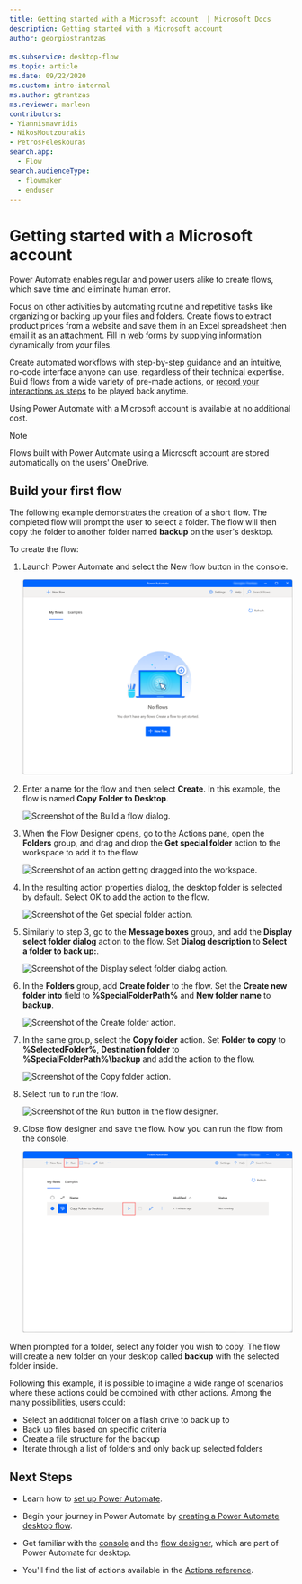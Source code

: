 ```yaml
---
title: Getting started with a Microsoft account  | Microsoft Docs
description: Getting started with a Microsoft account
author: georgiostrantzas

ms.subservice: desktop-flow
ms.topic: article 
ms.date: 09/22/2020
ms.custom: intro-internal
ms.author: gtrantzas
ms.reviewer: marleon
contributors:
- Yiannismavridis
- NikosMoutzourakis
- PetrosFeleskouras
search.app: 
  - Flow
search.audienceType: 
  - flowmaker
  - enduser
---
```


# Getting started with a Microsoft account

Power Automate  enables regular and power users alike to create flows, which save time and eliminate human error. 

Focus on other activities by automating routine and repetitive tasks like organizing or backing up your files and folders. Create flows to extract product prices from a website and save them in an Excel spreadsheet then [email it](actions-reference/email.md) as an attachment. [Fill in web forms](automation-web.md#data-population-on-the-web) by supplying information dynamically from your files.  

Create automated workflows with step-by-step guidance and an intuitive, no-code interface anyone can use, regardless of their technical expertise. Build flows from a wide variety of pre-made actions, or [record your interactions as steps](recording-flow.md) to be played back anytime. 

Using Power Automate  with a Microsoft account is available at no additional cost.

>[!Note]
>Flows built with Power Automate using a Microsoft account are stored automatically on the users' OneDrive.

## Build your first flow



The following example demonstrates the creation of a short flow. The completed flow will prompt the user to select a folder. The flow will then copy the folder to another folder named **backup** on the user's desktop.

To create the flow:

1. Launch Power Automate and select the New flow button in the console.

    ![Screenshot of the New flow button in the console.](media\getting-started-msa\console-new-flow.png)


1. Enter a name for the flow and then select **Create**. In this example, the flow is named **Copy Folder to Desktop**.

    ![Screenshot of the Build a flow dialog.](media\getting-started-msa\build-flow-dialog.png)


1. When the Flow Designer opens, go to the Actions pane, open the **Folders** group, and drag and drop the **Get special folder** action to the workspace to add it to the flow.

    ![Screenshot of an action getting dragged into the workspace.](media\getting-started-msa\add-action.png)



1. In the resulting action properties dialog, the desktop folder is selected by default. Select OK to add the action to the flow.

    ![Screenshot of the Get special folder action.](media\getting-started-msa\get-special-folder-action-properties.png)


1. Similarly to step 3, go to the **Message boxes** group, and add the **Display select folder dialog** action to the flow. Set **Dialog description** to **Select a folder to back up:**.

    ![Screenshot of the Display select folder dialog action.](media\getting-started-msa\display-select-folder-dialog-action-properties.png)


1. In the **Folders** group, add **Create folder** to the flow. Set the **Create new folder into** field to **%SpecialFolderPath%** and **New folder name** to **backup**.

    ![Screenshot of the Create folder action.](media\getting-started-msa\create-folder-action-properties.png)


1. In the same group, select the **Copy folder** action. Set **Folder to copy** to **%SelectedFolder%**, **Destination folder** to **%SpecialFolderPath%\backup** and add the action to the flow.

    ![Screenshot of the Copy folder action.](media\getting-started-msa\copy-folder-action-properties.png)


1. Select run to run the flow.

    ![Screenshot of the Run button in the flow designer.](media\getting-started-msa\run-flow.png)

1. Close flow designer and save the flow. Now you can run the flow from the console.

    ![Screenshot of the Run button in the console.](media\getting-started-msa\run-flow-console.png)


When prompted for a folder, select any folder you wish to copy. The flow will create a new folder on your desktop called **backup** with the selected folder inside.

Following this example, it is possible to imagine a wide range of scenarios where these actions could be combined with other actions. Among the many possibilities, users could:
* Select an additional folder on a flash drive to back up to
* Back up files based on specific criteria
* Create a file structure for the backup
* Iterate through a list of folders and only back up selected folders


## Next Steps

- Learn how to [set up Power Automate](setup.md).

- Begin your journey in Power Automate by [creating a Power Automate desktop flow](create-flow.md). 

- Get familiar with the [console](console.md) and the [flow designer](flow-designer.md), which are part of Power Automate for desktop. 

- You'll find the list of actions available in the [Actions reference](actions-reference.md).